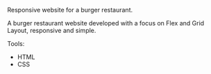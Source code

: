 Responsive website for a burger restaurant.

A burger restaurant website developed with a focus on Flex and Grid Layout, responsive and simple.

Tools:
- HTML
- CSS
